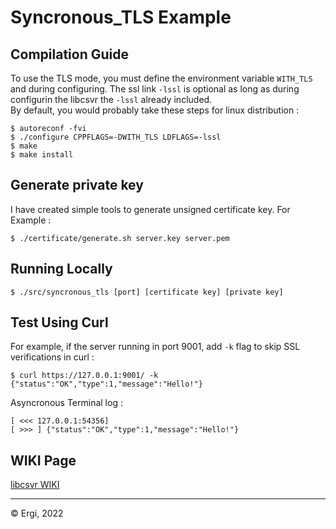 # Syncronous_TLS Example
## Compilation Guide
To use the TLS mode, you must define the environment variable `WITH_TLS` and during configuring. The ssl link `-lssl` is optional as long as during configurin the libcsvr the `-lssl` already included.  
By default, you would probably take these steps for linux distribution :
```
$ autoreconf -fvi
$ ./configure CPPFLAGS=-DWITH_TLS LDFLAGS=-lssl
$ make
$ make install
```

## Generate private key
I have created simple tools to generate unsigned certificate key. For Example :
```
$ ./certificate/generate.sh server.key server.pem
```

## Running Locally
```
$ ./src/syncronous_tls [port] [certificate key] [private key]
```
## Test Using Curl
For example, if the server running in port 9001, add `-k` flag to skip SSL verifications in curl :
```
$ curl https://127.0.0.1:9001/ -k
{"status":"OK","type":1,"message":"Hello!"}
```
Asyncronous Terminal log :
```
[ <<< 127.0.0.1:54356] 
[ >>> ] {"status":"OK","type":1,"message":"Hello!"}
```
## WIKI Page

[libcsvr WIKI](https://github.com/yuharsenergi/libcsvr/wiki)
***
© Ergi, 2022
